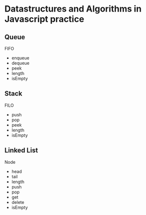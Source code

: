 # Datastructures and Algorithms in Javascript practice 

## Queue 
FIFO 
- enqueue 
- dequeue
- peek 
- length 
- isEmpty

## Stack
FILO 
- push
- pop
- peek
- length 
- isEmpty

## Linked List 
Node 
- head
- tail 
- length 
- push 
- pop
- get 
- delete 
- isEmpty 
